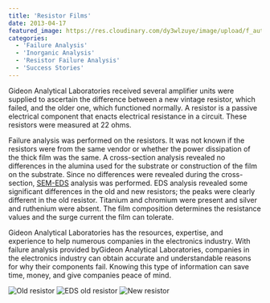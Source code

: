 ```yaml
---
title: 'Resistor Films'
date: 2013-04-17
featured_image: https://res.cloudinary.com/dy3wlzuye/image/upload/f_auto,c_scale,w_250/v1/GideonLabs/Old-resistor.jpg
categories:
  - 'Failure Analysis'
  - 'Inorganic Analysis'
  - 'Resistor Failure Analysis'
  - 'Success Stories'
---
```


Gideon Analytical Laboratories received several amplifier units were supplied to ascertain the difference between a new vintage resistor, which failed, and the older one, which functioned normally. A resistor is a passive electrical component that enacts electrical resistance in a circuit. These resistors were measured at 22 ohms.

Failure analysis was performed on the resistors. It was not known if the resistors were from the same vendor or whether the power dissipation of the thick film was the same. A cross-section analysis revealed no differences in the alumina used for the substrate or construction of the film on the substrate. Since no differences were revealed during the cross-section, [SEM-EDS](/analytical-services/scanning-electron-microscopy/) analysis was performed. EDS analysis revealed some significant differences in the old and new resistors; the peaks were clearly different in the old resistor. Titanium and chromium were present and silver and ruthenium were absent. The film composition determines the resistance values and the surge current the film can tolerate.

Gideon Analytical Laboratories has the resources, expertise, and experience to help numerous companies in the electronics industry. With failure analysis provided byGideon Analytical Laboratories, companies in the electronics industry can obtain accurate and understandable reasons for why their components fail. Knowing this type of information can save time, money, and give companies peace of mind.

![Old resistor](https://res.cloudinary.com/dy3wlzuye/image/upload/f_auto,c_scale,w_300/GideonLabs/Old-resistor.jpg 'Old resistor')
![EDS old resistor](https://res.cloudinary.com/dy3wlzuye/image/upload/f_auto,c_scale,w_300/GideonLabs/EDS-old-resistor.jpg 'EDS old resistor')
![New resistor](https://res.cloudinary.com/dy3wlzuye/image/upload/f_auto,c_scale,w_300/GideonLabs/New-resistor.jpg 'New resistor')
